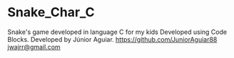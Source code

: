 # Snake_Char_C
Snake's game developed in language C for my kids
Developed using Code Blocks.
Developed by Júnior Aguiar.
https://github.com/JuniorAguiar88
jwajrr@gmail.com
